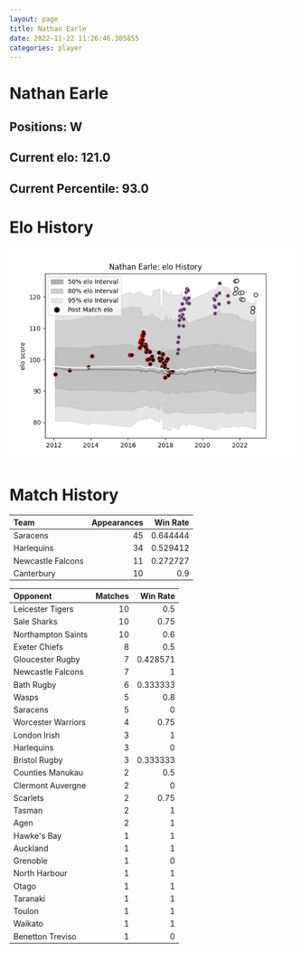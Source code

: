 ```yaml
---  
layout: page  
title: Nathan Earle  
date: 2022-11-22 11:26:46.305855  
categories: player  
---
```

# Nathan Earle

## Positions: W

## Current elo: 121.0

## Current Percentile: 93.0

# Elo History


![elo history](history_NathanEarle.png)
# Match History


| Team              |   Appearances |   Win Rate |
|:------------------|--------------:|-----------:|
| Saracens          |            45 |   0.644444 |
| Harlequins        |            34 |   0.529412 |
| Newcastle Falcons |            11 |   0.272727 |
| Canterbury        |            10 |   0.9      |

| Opponent           |   Matches |   Win Rate |
|:-------------------|----------:|-----------:|
| Leicester Tigers   |        10 |   0.5      |
| Sale Sharks        |        10 |   0.75     |
| Northampton Saints |        10 |   0.6      |
| Exeter Chiefs      |         8 |   0.5      |
| Gloucester Rugby   |         7 |   0.428571 |
| Newcastle Falcons  |         7 |   1        |
| Bath Rugby         |         6 |   0.333333 |
| Wasps              |         5 |   0.8      |
| Saracens           |         5 |   0        |
| Worcester Warriors |         4 |   0.75     |
| London Irish       |         3 |   1        |
| Harlequins         |         3 |   0        |
| Bristol Rugby      |         3 |   0.333333 |
| Counties Manukau   |         2 |   0.5      |
| Clermont Auvergne  |         2 |   0        |
| Scarlets           |         2 |   0.75     |
| Tasman             |         2 |   1        |
| Agen               |         2 |   1        |
| Hawke's Bay        |         1 |   1        |
| Auckland           |         1 |   1        |
| Grenoble           |         1 |   0        |
| North Harbour      |         1 |   1        |
| Otago              |         1 |   1        |
| Taranaki           |         1 |   1        |
| Toulon             |         1 |   1        |
| Waikato            |         1 |   1        |
| Benetton Treviso   |         1 |   0        |